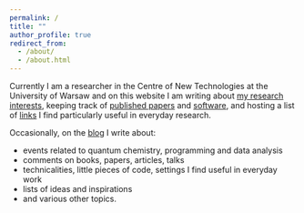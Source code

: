 ```yaml
---
permalink: /
title: ""
author_profile: true
redirect_from:
  - /about/
  - /about.html
---
```



Currently I am a researcher in the Centre of New Technologies at the University of Warsaw and on this website I am writing about [my research interests](/research/research.md), keeping track of [published papers](publications.md) and [software](software.md), and hosting a list of [links](links.md) I find particularly useful in everyday research. 

Occasionally, on the [blog](news.md) I write about:

* events related to quantum chemistry, programming and data analysis
* comments on books, papers, articles, talks
* technicalities, little pieces of code, settings I find useful in everyday work
* lists of ideas and inspirations
* and various other topics.


